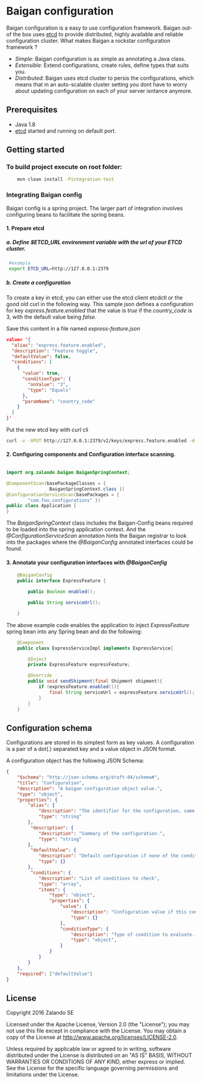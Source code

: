 # Baigan configuration

Baigan configuration is a easy to use configuration framework.
Baigan out-of the box uses [etcd](https://github.com/coreos/etcd) to provide distributed, highly available and reliable configuration cluster.
What makes Baigan a rockstar configuration framework ?

* *Simple*: Baigan configuration is as simple as annotating a Java class.
* *Extensible*: Extend configurations, create rules, define types that suits you.
* *Distributed*: Baigan uses etcd cluster to persis the configurations, which means that in an auto-scalable cluster setting you dont have to worry about updating configuration on each of your server isntance anymore.

## Prerequisites
- Java 1.8
- [etcd](https://github.com/coreos/etcd) started and running on default port.


## Getting started

### To build project execute on root folder:

```bash
    mvn clean install -Pintegration-test
```
### Integrating Baigan config
Baigan config is a spring project. The larger part of integration involves configuring beans to facilitate the spring beans.



#### 1. Prepare etcd

##### a. Define $ETCD_URL environment variable with the url of your ETCD cluster.
```bash
 #example
 export ETCD_URL=http://127.0.0.1:2379
````


##### b. Create a configuration
To create a key in etcd, you can either use the etcd client etcdctl or the good old curl in the following way.
This sample json defines a configuration for key _express.feature.enabled_ that the value is _true_ if the _country_code_ is 3, with the default value being _false_.

Save this content in a file named _express-feature.json_

```json
value= '{
  "alias": "express.feature.enabled",
  "description": "Feature toggle",
  "defaultValue": false,
  "conditions": [
    {
      "value": true,
      "conditionType": {
        "onValue": "3",
        "type": "Equals"
      },
      "paramName": "country_code"
    }
  ]
}'
```

Put the new etcd key with _curl_ cli

```bash
curl -v -XPUT http://127.0.0.1:2379/v2/keys/express.feature.enabled -d @express-feature.json
```


#### 2. Configuring components and Configuration interface scanning.

```Java

import org.zalando.baigan.BaiganSpringContext;

@ComponentScan(basePackageClasses = {
                BaiganSpringContext.class })
@ConfigurationServiceScan(basePackages = {
        "com.foo.configurations" })
public class Application {
}
```

The _BaiganSpringContext_ class includes the Baigan-Config beans required to be loaded into the spring application context.
And the _@ConfigurationServiceScan_ annotation hints the Baigan registrar to look into the packages where the _@BaiganConfig_ annotated interfaces could be found.


#### 3. Annotate your configuration interfaces with _@BaiganConfig_

```Java
	@BaiganConfig
	public interface ExpressFeature {

	    public Boolean enabled();

	    public String serviceUrl();

	}
```

The above example code enables the application to inject _ExpressFeature_ spring bean into any Spring bean and do the following:

```Java
	@Component
	public class ExpressServiceImpl implements ExpressService{

		@Inject
		private ExpressFeature expressFeature;

		@Override
		public void sendShipment(final Shipment shipment){
			if (expressFeature.enabled()){
				final String serviceUrl = expressFeature.serviceUrl();
			}
		}
	}
```

## Configuration schema
Configurations are stored in its simplest form as key values.
A configuration is a pair of a dot(.) separated key and a value object in JSON format.

A configuration object has the following JSON Schema:

```json
{
    "$schema": "http://json-schema.org/draft-04/schema#",
    "title": "Configuration",
    "description": "A baigan configuration object value.",
    "type": "object",
    "properties": {
        "alias": {
            "description": "The identifier for the configuration, same as its key.",
            "type": "string"
        },
         "description": {
            "description": "Summary of the configuration.",
            "type": "string"
        },
         "defaultValue": {
            "description": "Default configuration if none of the condition is satisfied.",
            "type": {}
        },
         "conditions": {
            "description": "List of conditions to check",
            "type": "array",
            "items": {
            	"type": "object",
            	"properties": {
                    "value": {
                        "description": "Configuration value if this condition evaluates to true.",
                        "type": {}
                    },
            		"conditionType": {
                        "description": "Type of condition to evaluate. This can be custom defined, with custom defined properties.",
                        "type": "object",
                    }
                }
            }
        }
    },
    "required": ["defaultValue"]
}
```


## License

Copyright 2016 Zalando SE

Licensed under the Apache License, Version 2.0 (the "License"); you may not use this file except in compliance with the License. You may obtain a copy of the License at http://www.apache.org/licenses/LICENSE-2.0.

Unless required by applicable law or agreed to in writing, software distributed under the License is distributed on an "AS IS" BASIS, WITHOUT WARRANTIES OR CONDITIONS OF ANY KIND, either express or implied. See the License for the specific language governing permissions and limitations under the License.
